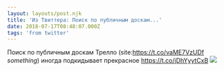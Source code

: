 ```yaml
---
layout: layouts/post.njk
title: 'Из Твиттера: Поиск по публичным доскам...'
date: 2018-07-17T08:48:07.000Z
tags: 'from twitter'
---
```



Поиск по публичным доскам Трелло (site:https://t.co/vaME7VzUDf *something*) иногда подкидывает прекрасное https://t.co/jDhYyytCxB
  <img src="https://pbs.twimg.com/media/DiS33ZmX0AAbnTY.jpg" />
